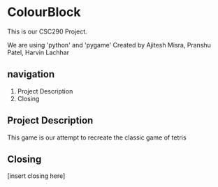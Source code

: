 # ColourBlock
This is our CSC290 Project.

We are using 'python' and 'pygame'
Created by Ajitesh Misra, Pranshu Patel, Harvin Lachhar

## navigation
<a name="top"></a>
1. Project Description
2. Closing

## Project Description
This game is our attempt to recreate the classic game of tetris

## Closing
[insert closing here]

